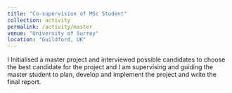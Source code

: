 ```yaml
---
title: "Co-supervision of MSc Student"
collection: activity
permalink: /activity/master
venue: "University of Surrey"
location: "Guildford, UK"
---
```


I Initialised a master project and interviewed possible candidates to choose the best candidate for the project and I am supervising and guiding the master student to plan, develop and implement the project and write the final report.
